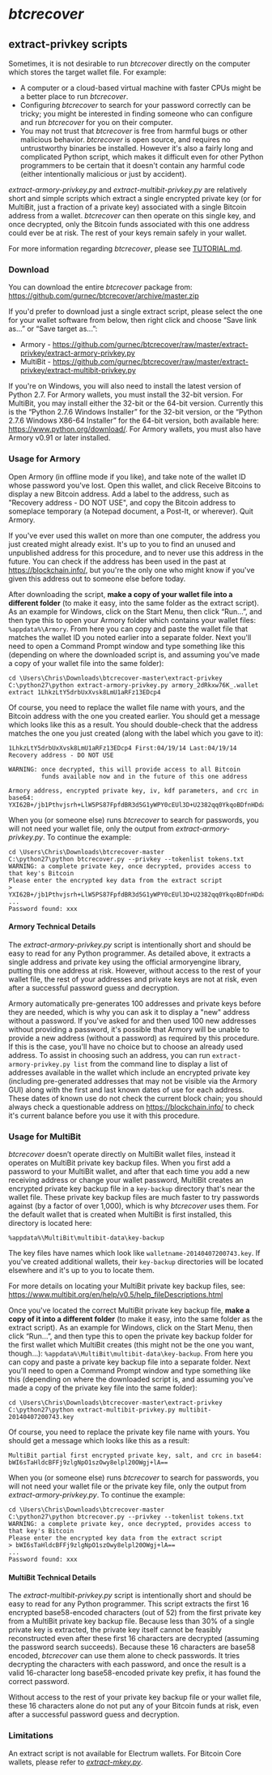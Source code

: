 # *btcrecover* #

## extract-privkey scripts ##

Sometimes, it is not desirable to run *btcrecover* directly on the computer which stores the target wallet file. For example:

 * A computer or a cloud-based virtual machine with faster CPUs might be a better place to run *btcrecover*.
 * Configuring *btcrecover* to search for your password correctly can be tricky; you might be interested in finding someone who can configure and run *btcrecover* for you on their computer.
 * You may not trust that *btcrecover* is free from harmful bugs or other malicious behavior. *btcrecover* is open source, and requires no untrustworthy binaries be installed. However it's also a fairly long and complicated Python script, which makes it difficult even for other Python programmers to be certain that it doesn't contain any harmful code (either intentionally malicious or just by accident).

*extract-armory-privkey.py* and *extract-multibit-privkey.py* are relatively short and simple scripts which extract a single encrypted private key (or for MultiBit, just a fraction of a private key) associated with a single Bitcoin address from a wallet. *btcrecover* can then operate on this single key, and once decrypted, only the Bitcoin funds associated with this one address could ever be at risk. The rest of your keys remain safely in your wallet.

For more information regarding *btcrecover*, please see [TUTORIAL.md](../TUTORIAL.md).

### Download ###

You can download the entire *btcrecover* package from: <https://github.com/gurnec/btcrecover/archive/master.zip>

If you'd prefer to download just a single extract script, please select the one for your wallet software from below, then right click and choose “Save link as...” or “Save target as...”:

 * Armory - <https://github.com/gurnec/btcrecover/raw/master/extract-privkey/extract-armory-privkey.py>
 * MultiBit - <https://github.com/gurnec/btcrecover/raw/master/extract-privkey/extract-multibit-privkey.py>

If you're on Windows, you will also need to install the latest version of Python 2.7. For Armory wallets, you must install the 32-bit version. For MultiBit, you may install either the 32-bit or the 64-bit version. Currently this is the “Python 2.7.6 Windows Installer” for the 32-bit version, or the “Python 2.7.6 Windows X86-64 Installer” for the 64-bit version, both available here: <https://www.python.org/download/>. For Armory wallets, you must also have Armory v0.91 or later installed.


### Usage for Armory ###

Open Armory (in offline mode if you like), and take note of the wallet ID whose password you've lost. Open this wallet, and click Receive Bitcoins to display a new Bitcoin address. Add a label to the address, such as "Recovery address - DO NOT USE", and copy the Bitcoin address to someplace temporary (a Notepad document, a Post-It, or wherever). Quit Armory.

If you've ever used this wallet on more than one computer, the address you just created might already exist. It's up to you to find an unused and unpublished address for this procedure, and to never use this address in the future. You can check if the address has been used in the past at <https://blockchain.info/>, but you're the only one who might know if you've given this address out to someone else before today.

After downloading the script, **make a copy of your wallet file into a different folder** (to make it easy, into the same folder as the extract script). As an example for Windows, click on the Start Menu, then click “Run...”, and then type this to open your Armory folder which contains your wallet files: `%appdata%\Armory`. From here you can copy and paste the wallet file that matches the wallet ID you noted earlier into a separate folder. Next you'll need to open a Command Prompt window and type something like this (depending on where the downloaded script is, and assuming you've made a copy of your wallet file into the same folder):

    cd \Users\Chris\Downloads\btcrecover-master\extract-privkey
    C:\python27\python extract-armory-privkey.py armory_2dRkxw76K_.wallet extract 1LhkzLtY5drbUxXvsk8LmU1aRFz13EDcp4

Of course, you need to replace the wallet file name with yours, and the Bitcoin address with the one you created earlier. You should get a message which looks like this as a result. You should double-check that the address matches the one you just created (along with the label which you gave to it):

    1LhkzLtY5drbUxXvsk8LmU1aRFz13EDcp4 First:04/19/14 Last:04/19/14 Recovery address - DO NOT USE

    WARNING: once decrypted, this will provide access to all Bitcoin
             funds available now and in the future of this one address

    Armory address, encrypted private key, iv, kdf parameters, and crc in base64:
    YXI62B+/jb1Pthvjsrh+LlW5PS87FpfdBR3d5G1yWPY0cEUl3D+U2382qq0YkqoBDfnHDda/a3bOay/OKq9UWy/nra5SGyMAAEAAAgAAABiymPHbLR+L8tKm+wpnzDioxV+lMgAwB2SH0hpYvez8w5aWGQ==

When you (or someone else) runs *btcrecover* to search for passwords, you will not need your wallet file, only the output from *extract-armory-privkey.py*. To continue the example:

    cd \Users\Chris\Downloads\btcrecover-master
    C:\python27\python btcrecover.py --privkey --tokenlist tokens.txt
    WARNING: a complete private key, once decrypted, provides access to that key's Bitcoin
    Please enter the encrypted key data from the extract script
    > YXI62B+/jb1Pthvjsrh+LlW5PS87FpfdBR3d5G1yWPY0cEUl3D+U2382qq0YkqoBDfnHDda/a3bOay/OKq9UWy/nra5SGyMAAEAAAgAAABiymPHbLR+L8tKm+wpnzDioxV+lMgAwB2SH0hpYvez8w5aWGQ==
    ...
    Password found: xxx

#### Armory Technical Details ####

The *extract-armory-privkey.py* script is intentionally short and should be easy to read for any Python programmer. As detailed above, it extracts a single address and private key using the official armoryengine library, putting this one address at risk. However, without access to the rest of your wallet file, the rest of your addresses and private keys are not at risk, even after a successful password guess and decryption.

Armory automatically pre-generates 100 addresses and private keys before they are needed, which is why you can ask it to display a "new" address without a password. If you've asked for and then used 100 new addresses without providing a password, it's possible that Armory will be unable to provide a new address (without a password) as required by this procedure. If this is the case, you'll have no choice but to choose an already used address. To assist in choosing such an address, you can run `extract-armory-privkey.py list` from the command line to display a list of addresses available in the wallet which include an encrypted private key (including pre-generated addresses that may not be visible via the Armory GUI) along with the first and last known dates of use for each address. These dates of known use do not check the current block chain; you should always check a questionable address on <https://blockchain.info/> to check it's current balance before you use it with this procedure.


### Usage for MultiBit ###

*btcrecover* doesn’t operate directly on MultiBit wallet files, instead it operates on MultiBit private key backup files. When you first add a password to your MultiBit wallet, and after that each time you add a new receiving address or change your wallet password, MultiBit creates an encrypted private key backup file in a `key-backup` directory that's near the wallet file. These private key backup files are much faster to try passwords against (by a factor of over 1,000), which is why *btcrecover* uses them. For the default wallet that is created when MultiBit is first installed, this directory is located here:

    %appdata%\MultiBit\multibit-data\key-backup

The key files have names which look like `walletname-20140407200743.key`. If you've created additional wallets, their `key-backup` directories will be located elsewhere and it's up to you to locate them.

For more details on locating your MultiBit private key backup files, see: <https://www.multibit.org/en/help/v0.5/help_fileDescriptions.html>

Once you've located the correct MultiBit private key backup file, **make a copy of it into a different folder** (to make it easy, into the same folder as the extract script). As an example for Windows, click on the Start Menu, then click “Run...”, and then type this to open the private key backup folder for the first wallet which MultiBit creates (this might not be the one you want, though...): `%appdata%\MultiBit\multibit-data\key-backup`. From here you can copy and paste a private key backup file into a separate folder. Next you'll need to open a Command Prompt window and type something like this (depending on where the downloaded script is, and assuming you've made a copy of the private key file into the same folder):

    cd \Users\Chris\Downloads\btcrecover-master\extract-privkey
    C:\python27\python extract-multibit-privkey.py multibit-20140407200743.key

Of course, you need to replace the private key file name with yours. You should get a message which looks like this as a result:

    MultiBit partial first encrypted private key, salt, and crc in base64:
    bWI6sTaHldcBFFj9zlgNpO1szOwy8elpl20OWgj+lA==

When you (or someone else) runs *btcrecover* to search for passwords, you will not need your wallet file or the private key file, only the output from *extract-armory-privkey.py*. To continue the example:

    cd \Users\Chris\Downloads\btcrecover-master
    C:\python27\python btcrecover.py --privkey --tokenlist tokens.txt
    WARNING: a complete private key, once decrypted, provides access to that key's Bitcoin
    Please enter the encrypted key data from the extract script
    > bWI6sTaHldcBFFj9zlgNpO1szOwy8elpl20OWgj+lA==
    ...
    Password found: xxx

#### MultiBit Technical Details ####

The *extract-multibit-privkey.py* script is intentionally short and should be easy to read for any Python programmer. This script extracts the first 16 encrypted base58-encoded characters (out of 52) from the first private key from a MultiBit private key backup file. Because less than 30% of a single private key is extracted, the private key itself cannot be feasibly reconstructed even after these first 16 characters are decrypted (assuming the password search succeeds). Because these 16 characters are base58 encoded, *btcrecover* can use them alone to check passwords. It tries decrypting the characters with each password, and once the result is a valid 16-character long base58-encoded private key prefix, it has found the correct password.

Without access to the rest of your private key backup file or your wallet file, these 16 characters alone do not put any of your Bitcoin funds at risk, even after a successful password guess and decryption.


### Limitations ###

An extract script is not available for Electrum wallets. For Bitcoin Core wallets, please refer to [*extract-mkey.py*](../extract-mkey/README.md).
